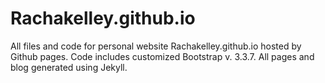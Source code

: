 # Rachakelley.github.io
All files and code for personal website Rachakelley.github.io hosted by Github pages. Code includes customized Bootstrap v. 3.3.7. All pages and blog generated using Jekyll.
